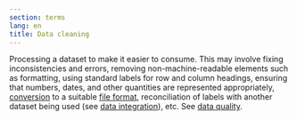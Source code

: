 ```yaml
---
section: terms
lang: en
title: Data cleaning
---
```


Processing a dataset to make it easier to consume. This may involve fixing inconsistencies and errors, removing non-machine-readable elements such as formatting, using standard labels for row and column headings, ensuring that numbers, dates, and other quantities are represented appropriately, [conversion](/glossary/en/terms/conversion/) to a suitable [file format](/glossary/en/terms/file-format/), reconciliation of labels with another dataset being used (see [data integration](/glossary/en/terms/data-integration/)), etc. See [data quality](/glossary/en/terms/data-quality/).
